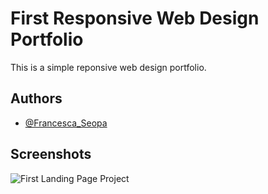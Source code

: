 
# First Responsive Web Design Portfolio

This is a simple reponsive web design portfolio.




## Authors

- [@Francesca_Seopa](https://www.github.com/charbileigh)


## Screenshots

![First Landing Page Project](https://github.com/charbileigh/Responsive-Portfolio-Design/assets/44195461/6bfe0a9e-66c9-4847-b509-0957b8d9908e)

